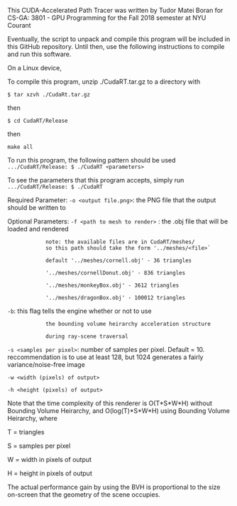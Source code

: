 This CUDA-Accelerated Path Tracer was written by Tudor Matei Boran
for CS-GA: 3801 - GPU Programming for the Fall 2018 semester at NYU Courant

Eventually, the script to unpack and compile this program will be included
in this GitHub repository. Until then, use the following instructions to compile
and run this software.

On a Linux device,

To compile this program, unzip ./CudaRT.tar.gz to a directory with 

`$ tar xzvh ./CudaRt.tar.gz`

then 

`$ cd CudaRT/Release`

then 

`make all`

To run this program, the following pattern should be used
`.../CudaRT/Release: $ ./CudaRT <parameters>`

To see the parameters that this program accepts, simply run 
`.../CudaRT/Release: $ ./CudaRT`

Required Parameter:
`-o <output file.png>`: the PNG file that the output should be written to

Optional Parameters:
`-f <path to mesh to render>` : the .obj file that will be loaded and rendered

				note: the available files are in CudaRT/meshes/
				so this path should take the form '../meshes/<file>`
				
				default '../meshes/cornell.obj' - 36 triangles
				
				'../meshes/cornellDonut.obj' - 836 triangles
				
				'../meshes/monkeyBox.obj' - 3612 triangles
				
				'../meshes/dragonBox.obj' - 100012 triangles
				
`-b`:  	 			this flag tells the engine whether or not to use 

				the bounding volume heirarchy acceleration structure
				
				during ray-scene traversal
				
`-s <samples per pixel>`:	number of samples per pixel. Default = 10. 
				reccommendation is to use at least 128, but
				1024 generates a fairly variance/noise-free image

`-w <width (pixels) of output>`

`-h <height (pixels) of output>`

Note that the time complexity of this renderer is O(T\*S\*W\*H) without Bounding Volume
Heirarchy, and O(log(T)\*S\*W\*H) using Bounding Volume Heirarchy, where

T = triangles

S = samples per pixel

W = width in pixels of output

H = height in pixels of output

The actual performance gain by using the BVH is proportional to the size on-screen that the geometry of the scene occupies. 
